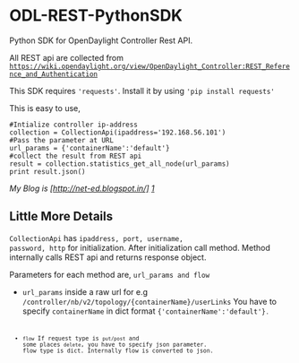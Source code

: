 ODL-REST-PythonSDK
==================

Python SDK for OpenDaylight Controller Rest API.

All REST api are collected from <code>https://wiki.opendaylight.org/view/OpenDaylight_Controller:REST_Reference_and_Authentication</code>

This SDK requires <code>'requests'</code>. Install it by using <code>'pip install requests'</code>

This is easy to use, 

  ```
  #Intialize controller ip-address
  collection = CollectionApi(ipaddress='192.168.56.101')
  #Pass the parameter at URL
  url_params = {'containerName':'default'}
  #collect the result from REST api
  result = collection.statistics_get_all_node(url_params)
  print result.json()
  ```
*My Blog is [http://net-ed.blogspot.in/] [1]*

  
Little More Details
-------------------
<code>CollectionApi</code> has <code>ipaddress, port, username, password, http</code> for initialization.
After initialization call method. Method internally calls REST api and returns response object.

Parameters for each method are, <code>url_params and flow </code>
* <code>url_params</code> inside a raw url for e.g <code>/controller/nb/v2/topology/{containerName}/userLinks</code>
You have to specify <code>containerName</code> in dict format <code>{'containerName':'default'}<code>.
* <code>flow</code> If request type is <code>put/post</code> and some places <code>delete</code>, you have to specify json parameter. flow type is dict. Internally flow is converted to json.


  [1]: http://net-ed.blogspot.in/
